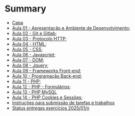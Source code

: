 # Summary

- [Capa](./00_capa.md)
- [Aula 01 - Apresentação e Ambiente de Desenvolvimento](./aula_01.md);
- [Aula 02 - Git e Gitlab](./aula_02_git.md);
- [Aula 03 - Protocolo HTTP](./aula_03_http.md);
- [Aula 04 - HTML](./aula_04_html.md);
- [Aula 05 - CSS](./aula_05_css.md);
- [Aula 06 - Javascript](./aula_06_js.md);
- [Aula 07 - DOM](./aula_07_dom.md);
- [Aula 08 - Jquery](./aula_08_jquery.md);
- [Aula 09 - Frameworks Front-end](./aula_09_frameworks_front_end.md); 
- [Aula 10 - Programação Back-end](./aula_10_back_end.md);
- [Aula 11 - PHP](./aula_11_php.md);
- [Aula 12 - PHP - Formulários](./aula_12_php.md);
- [Aula 13 - PHP MySQL](./aula_13_php_mysql.md)
- [Aula 14 - PHP Cookies e Sessões](./aula_14_cookies_session.md);
- [Instruções para submissão de tarefas e trabalhos](./instrucoes_submissao_tarefas_e_trabalhos.md)
- [Status entregas exercícios 2025/01/n](./report_2025_1_n.md)
